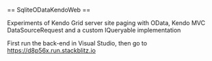 == SqliteODataKendoWeb ==

Experiments of Kendo Grid server site paging with OData, Kendo MVC DataSourceRequest and a custom IQueryable implementation

First run the back-end in Visual Studio, then go to https://d8p56x.run.stackblitz.io